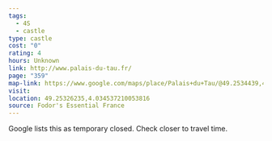 ```yaml
---
tags:
  - 4S
  - castle
type: castle
cost: "0"
rating: 4
hours: Unknown
link: http://www.palais-du-tau.fr/
page: "359"
map-link: https://www.google.com/maps/place/Palais+du+Tau/@49.2534439,4.0322154,17z/data=!3m1!4b1!4m6!3m5!1s0x47e97452e5ca9bdf:0x47b2b5d9336c1b2!8m2!3d49.2534404!4d4.0347903!16zL20vMGYweWNr?entry=ttu&g_ep=EgoyMDI0MDkxOC4xIKXMDSoASAFQAw%3D%3D
visit: 
location: 49.25326235,4.034537210053816
source: Fodor's Essential France
---
```

Google lists this as temporary closed. Check closer to travel time.